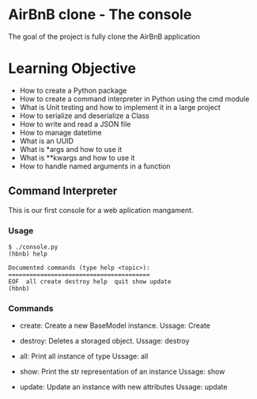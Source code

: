 # AirBnB clone - The console

The goal of the project is fully clone the AirBnB application

# Learning Objective

- How to create a Python package
- How to create a command interpreter in Python using the cmd module
- What is Unit testing and how to implement it in a large project
- How to serialize and deserialize a Class
- How to write and read a JSON file
- How to manage datetime
- What is an UUID
- What is *args and how to use it
- What is **kwargs and how to use it
- How to handle named arguments in a function


## Command Interpreter

This is our first console for a web aplication mangament.

### Usage

```
$ ./console.py
(hbnb) help

Documented commands (type help <topic>):
========================================
EOF  all create destroy help  quit show update
(hbnb)
```

### Commands

- create: Create a new BaseModel instance.
Ussage: Create <ClassName>

- destroy: Deletes a storaged object.
Ussage: destroy <ClassName> <id>

- all: Print all instance of type <ClassName>
Ussage: all <ClassName>

- show: Print the str representation of an instance
Ussage: show <ClassName> <id>

- update: Update an instance with new attributes
Ussage: update <ClassName> <id> <attribute name> <attribute value>
